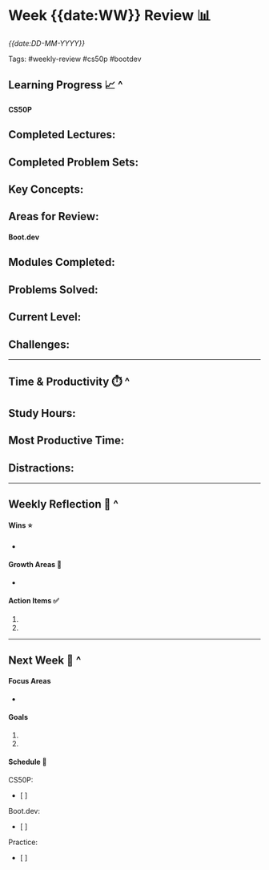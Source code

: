 # Week {{date:WW}} Review 📊
*{{date:DD-MM-YYYY}}*

Tags: #weekly-review #cs50p #bootdev

## **Learning Progress 📈    ^**
#### CS50P
Completed Lectures:
- 
Completed Problem Sets:
- 
Key Concepts:
- 
Areas for Review:
- 
#### Boot.dev
Modules Completed:
- 
Problems Solved:
- 
Current Level:
- 
Challenges:
- 
___

## **Time & Productivity ⏱️    ^**
Study Hours:
- 
Most Productive Time:
- 
Distractions:
- 
___

## **Weekly Reflection 🤔    ^**
#### Wins ⭐
- 
#### Growth Areas 🌱
- 
#### Action Items ✅
1.
2.

___

## **Next Week 🎯    ^**
#### Focus Areas
- 
#### Goals
1.
2.

#### Schedule 📅
CS50P:
- [ ]

Boot.dev:
- [ ]

Practice:
- [ ]
